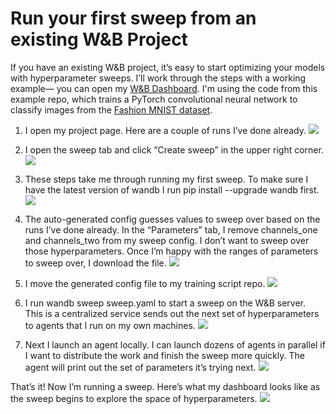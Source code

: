 # Run your first sweep from an existing W&B Project

If you have an existing W&B project, it’s easy to start optimizing your models with hyperparameter sweeps. I’ll work through the steps with a working example— you can open my [W&B Dashboard](https://app.wandb.ai/carey/pytorch-cnn-fashion). I'm using the code from this example repo, which trains a PyTorch convolutional neural network to classify images from the [Fashion MNIST dataset](https://github.com/zalandoresearch/fashion-mnist).


1. I open my project page. Here are a couple of runs I’ve done already.
![](https://i.imgur.com/aS019gx.png)

2. I open the sweep tab and click “Create sweep” in the upper right corner.
![](https://i.imgur.com/q3o0EGT.png)

3. These steps take me through running my first sweep. To make sure I have the latest version of wandb I run pip install --upgrade wandb first.
![](https://i.imgur.com/CWTNBiV.png)

4. The auto-generated config guesses values to sweep over based on the runs I’ve done already. In the “Parameters” tab, I remove channels_one and channels_two from my sweep config. I don’t want to sweep over those hyperparameters. Once I’m happy with the ranges of parameters to sweep over, I download the file.
![](https://i.imgur.com/gqcTBct.png)

5. I move the generated config file to my training script repo.
![](https://i.imgur.com/2F8ADud.png)

6. I run wandb sweep sweep.yaml to start a sweep on the W&B server. This is a centralized service sends out the next set of hyperparameters to agents that I run on my own machines.
![](https://i.imgur.com/t4nJ6yO.png)

7. Next I launch an agent locally. I can launch dozens of agents in parallel if I want to distribute the work and finish the sweep more quickly. The agent will print out the set of parameters it’s trying next.
![](https://i.imgur.com/GUGn4Oo.png)


That’s it! Now I’m running a sweep. Here’s what my dashboard looks like as the sweep begins to explore the space of hyperparameters.
![](https://i.imgur.com/gK42OOB.png)

